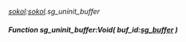 _[sokol](../../modules/sokol/sokol-module.md):[sokol](../../modules/sokol/sokol-module.md).sg\_uninit\_buffer_
##### Function sg\_uninit\_buffer:Void( buf_id:[sg_buffer](../../modules/sokol/sokol-sg_buffer.md) )
